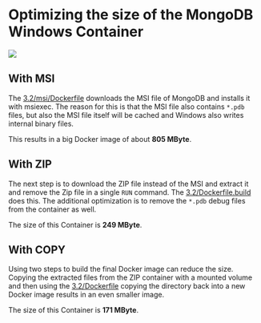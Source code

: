 # Optimizing the size of the MongoDB Windows Container
[![](https://images.microbadger.com/badges/version/stefanscherer/mongo-windows.svg)](https://microbadger.com/images/stefanscherer/mongo-windows "Get your own version badge on microbadger.com")

## With MSI

The [3.2/msi/Dockerfile](3.2/msi/Dockerfile) downloads the MSI file of MongoDB and installs it with msiexec.
The reason for this is that the MSI file also contains `*.pdb` files, but also
the MSI file itself will be cached and Windows also writes internal binary files.

This results in a big Docker image of about **805 MByte**.

## With ZIP

The next step is to download the ZIP file instead of the MSI and extract it and remove the Zip file in a single `RUN` command. The [3.2/Dockerfile.build](3.2/Dockerfile.build) does this.
The additional optimization is to remove the `*.pdb` debug files from the container as well.

The size of this Container is **249 MByte**.

## With COPY

Using two steps to build the final Docker image can reduce the size.
Copying the extracted files from the ZIP container with a mounted volume and then
using the [3.2/Dockerfile](3.2/Dockerfile) copying the directory back into a new Docker image results in an even smaller image.

The size of this Container is **171 MByte**.
